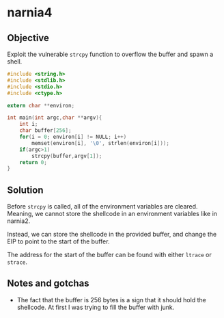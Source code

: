 # narnia4

## Objective
Exploit the vulnerable ```strcpy``` function to overflow the buffer and spawn a
shell.

```c
#include <string.h>
#include <stdlib.h>
#include <stdio.h>
#include <ctype.h>

extern char **environ;

int main(int argc,char **argv){
    int i;
    char buffer[256];
    for(i = 0; environ[i] != NULL; i++)
        memset(environ[i], '\0', strlen(environ[i]));
    if(argc>1)
        strcpy(buffer,argv[1]);
    return 0;
}
```

## Solution
Before ```strcpy``` is called, all of the environment variables are cleared.
Meaning, we cannot store the shellcode in an environment variables like in
narnia2.


Instead, we can store the shellcode in the provided buffer, and change the EIP
to point to the start of the buffer.


The address for the start of the buffer can be found with either ```ltrace``` or
```strace```.

## Notes and gotchas
- The fact that the buffer is 256 bytes is a sign that it should hold the
  shellcode. At first I was trying to fill the buffer with junk.
